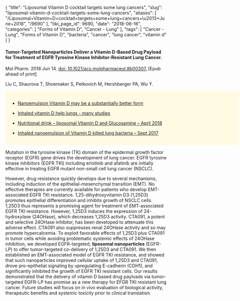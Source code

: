 {
    "title": "Liposomal Vitamin D cocktail targets some lung cancers",
    "slug": "liposomal-vitamin-d-cocktail-targets-some-lung-cancers",
    "aliases": [
        "/Liposomal+Vitamin+D+cocktail+targets+some+lung+cancers+\u2013+June+2018",
        "/9690"
    ],
    "tiki_page_id": 9690,
    "date": "2018-06-16",
    "categories": [
        "Forms of Vitamin D",
        "Cancer - Lung"
    ],
    "tags": [
        "Cancer - Lung",
        "Forms of Vitamin D",
        "bacteria",
        "cancer",
        "lung cancer",
        "vitamin d"
    ]
}


#### Tumor-Targeted Nanoparticles Deliver a Vitamin D-Based Drug Payload for Treatment of EGFR Tyrosine Kinase Inhibitor-Resistant Lung Cancer.

Mol Pharm. 2018 Jun 14. [doi: 10.1021/acs.molpharmaceut.8b00307.](https://doi.org/10.1021/acs.molpharmaceut.8b00307.) <span>[Epub ahead of print]</span>

Liu C, Shaurova T, Shoemaker S, Petkovich M, Hershberger PA, Wu Y.

<div class="border" style="background-color:#FFFAE2;padding:15px;margin:10px 0;border-radius:5px;width:700px">

* [Nanoemulsion Vitamin D may be a substantially better form](/posts/nanoemulsion-vitamin-d-may-be-a-substantially-better-form)

* [Inhaled vitamin D help lungs - many studies](/posts/inhaled-vitamin-d-help-lungs-many-studies)

* [Nutritional drink – liposomal Vitamin D and Glucosamine – April 2018](/posts/nutritional-drink-liposomal-vitamin-d-and-glucosamine)

* [Inhaled nanoemulsion of Vitamin D killed lung bacteria – Sept 2017](/posts/inhaled-nanoemulsion-of-vitamin-d-killed-lung-bacteria)

</div>

Mutation in the tyrosine kinase (TK) domain of the epidermal growth factor receptor (EGFR) gene drives the development of lung cancer. EGFR tyrosine kinase inhibitors (EGFR TKI) including erlotinib and afatinib are initially effective in treating EGFR mutant non-small cell lung cancer (NSCLC). 

However, drug resistance quickly develops due to several mechanisms, including induction of the epithelial-mesenchymal transition (EMT). No effective therapies are currently available for patients who develop EMT-associated EGFR TKI resistance. 1,25-dihydroxyvitamin D3 (1,25D3) promotes epithelial differentiation and inhibits growth of NSCLC cells. 1,25D3 thus represents a promising agent for treatment of EMT-associated EGFR TKI resistance. However, 1,25D3 induces the expression of 24-hydroxylase (24OHase), which decreases 1,25D3 activity. CTA091, a potent and selective 24OHase inhibitor, has been developed to attenuate this adverse effect. CTA091 also suppresses renal 24OHase activity and so may promote hypercalcemia. To exploit favorable effects of 1,25D3 plus CTA091 in tumor cells while avoiding problematic systemic effects of 24OHase inhibition, we developed EGFR-targeted,  **liposomal nanoparticles**  (EGFR-LP) to offer tumor-targeted co-delivery of 1,25D3 and CTA091. We then established an EMT-associated model of EGFR TKI resistance, and showed that such nanoparticles improved cellular uptake of 1,25D3 and CTA091, drove pro-epithelial signaling by upregulating E-cadherin (CDH1), and significantly inhibited the growth of EGFR TKI resistant cells. Our results demonstrated that the delivery of vitamin D based drug payloads via tumor-targeted EGFR-LP has promise as a new therapy for EFGR TKI resistant lung cancer. Future studies will focus on in vivo evaluation of biological activity, therapeutic benefits and systemic toxicity prior to clinical translation.